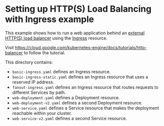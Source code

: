 # Setting up HTTP(S) Load Balancing with Ingress example

This example shows how to run a web application behind
an [external HTTP(S) load balancer](https://cloud.google.com/load-balancing/docs/https)
using the [Ingress](https://cloud.google.com/kubernetes-engine/docs/concepts/ingress) resource.

Visit https://cloud.google.com/kubernetes-engine/docs/tutorials/http-balancer to follow the tutorial.

This directory contains:

- `basic-ingress.yaml` defines an Ingress resource.
- `basic-ingress-static.yaml` defines an Ingress resource that uses a reserved IP address.
- `fanout-ingress.yaml` defines an Ingress resource that routes requests to different Services by path.
- `web-deployment.yaml` defines a Deployment resource.
- `web-deployment-v2.yaml` defines a second Deployment resource.
- `web-service.yaml` defines a Service resource that makes the deployment reachable within your cluster.
- `web-service-v2.yaml` defines a second Service resource.
